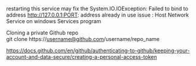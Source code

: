 restarting this service may fix the System.IO.IOException: Failed to bind to address http://127.0.0.1:PORT: address already in use issue : Host Network Service on windows Services program  


Cloning a private Github repo  
git clone https://username@github.com/username/repo_name  


https://docs.github.com/en/github/authenticating-to-github/keeping-your-account-and-data-secure/creating-a-personal-access-token  
